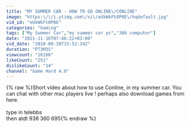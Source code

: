 ```yaml
---
title: "MY SUMMER CAR - HOW TO GO ONLINE\/CONLINE"
image: "https:\/\/i.ytimg.com\/vi\/eUkWkFt0P0E\/hqdefault.jpg"
vid_id: "eUkWkFt0P0E"
categories: "Gaming"
tags: ["My Summer Car","my summer car pc","386 computer"]
date: "2021-11-16T07:46:22+03:00"
vid_date: "2018-08-30T15:52:34Z"
duration: "PT3M3S"
viewcount: "16160"
likeCount: "251"
dislikeCount: "14"
channel: "Game Hard 4.0"
---
```

{% raw %}Short video about how to use Conline, in my summer car. You can chat with other msc players live ! perhaps also download games from here.<br /><br />type in telebbs<br />then atdt 938 360 695{% endraw %}
